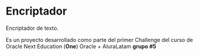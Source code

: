 # Encriptador
Encriptador de texto.

Es un proyecto desarrollado como parte del primer Challenge del curso de Oracle Next Education (**One**) Oracle + AluraLatam **grupo #5**
